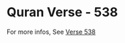 # Quran Verse - 538 

For more infos, See [Verse 538](https://www.quranbookk.com/quran/search?q=538)